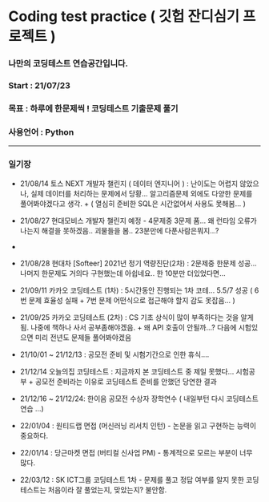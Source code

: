 # Coding test practice ( 깃헙 잔디심기 프로젝트 )

### 나만의 코딩테스트 연습공간입니다. 
### Start : 21/07/23
### 목표 : 하루에 한문제씩 ! 코딩테스트 기출문제 풀기
### 사용언어 : Python

-----
### 일기장
- 21/08/14 토스 NEXT 개발자 챌린지 ( 데이터 엔지니어 ) : 난이도는 어렵지 않았으나, 실제 데이터를 처리하는 문제에서 당황... 알고리즘문제 외에도 다양한 문제를 풀어봐야겠다고 생각. + ( 열심히 준비한 SQL은 시간없어서 사용도 못해봄... ) 

- 21/08/27 현대모비스 개발자 챌린지 예정 - 4문제중 3문제 품... 왜 런타임 오류가 나는지 해결을 못하겠음.. 괴물들을 봄.. 23분만에 다푼사람은뭐지...?
- 
- 21/08/28 현대차 [Softeer] 2021년 정기 역량진단(2차) : 2문제중 한문제 성공... 나머지 한문제도 거의다 구현했는데 아쉽네요.. 한 10분만 더있었다면...

- 21/09/11 카카오 코딩테스트 (1차) : 5시간동안 진행되는 1차 코테... 5.5/7 성공 ( 6번 문제 효율성 실패 + 7번 문제 어떤식으로 접근해야 할지 감도 못잡음... )

- 21/09/25 카카오 코딩테스트 (2차) : CS 기초 상식이 많이 부족하다는 것을 알게됨. 나중에 책하나 사서 공부좀해야겠음. + 왜 API 호출이 안될까...? 다음에 시험있으면 미리 전년도 문제들 풀어봐야겠음

- 21/10/01 ~ 21/12/13 : 공모전 준비 및 시험기간으로 인한 휴식....

- 21/12/14 오늘의집 코딩테스트 : 지금까지 본 코딩테스트 중 제일 못했다... 시험공부 + 공모전 준비라는 이유로 코딩테스트 준비를 안했던 당연한 결과

- 21/12/16 ~ 21/12/24: 한이음 공모전 수상자 장학연수 ( 내일부턴 다시 코딩테스트 연습 ...)
 
- 22/01/04 : 원티드랩 면접 (머신러닝 리서치 인턴) - 논문을 읽고 구현하는 능력이 중요하다.
- 22/01/14 : 당근마켓 면접 (버티컬 신사업 PM) - 통계적으로 모르는 부분이 너무 많다.
- 22/03/12 : SK ICT그룹 코딩테스트 1차 - 문제를 풀고 정답 여부를 알지 못한 코딩테스트는 처음이라 잘 풀었는지, 맞았는지? 불안함.
